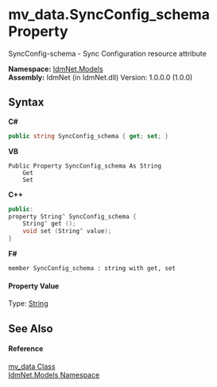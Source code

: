 # mv_data.SyncConfig_schema Property 
 

SyncConfig-schema - Sync Configuration resource attribute

**Namespace:**&nbsp;<a href="N_IdmNet_Models">IdmNet.Models</a><br />**Assembly:**&nbsp;IdmNet (in IdmNet.dll) Version: 1.0.0.0 (1.0.0)

## Syntax

**C#**<br />
``` C#
public string SyncConfig_schema { get; set; }
```

**VB**<br />
``` VB
Public Property SyncConfig_schema As String
	Get
	Set
```

**C++**<br />
``` C++
public:
property String^ SyncConfig_schema {
	String^ get ();
	void set (String^ value);
}
```

**F#**<br />
``` F#
member SyncConfig_schema : string with get, set

```


#### Property Value
Type: <a href="http://msdn2.microsoft.com/en-us/library/s1wwdcbf" target="_blank">String</a>

## See Also


#### Reference
<a href="T_IdmNet_Models_mv_data">mv_data Class</a><br /><a href="N_IdmNet_Models">IdmNet.Models Namespace</a><br />